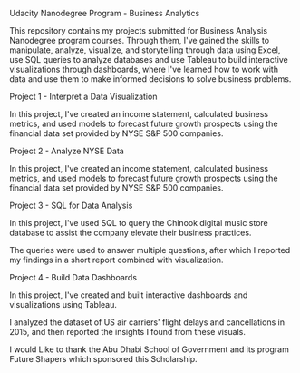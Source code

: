 Udacity Nanodegree Program - Business Analytics 

 

This repository contains my projects submitted for Business Analysis Nanodegree program courses. Through them, I've gained the skills to manipulate, analyze, visualize, and storytelling through data using Excel, use SQL queries to analyze databases and use Tableau to build interactive visualizations through dashboards, where I've learned how to work with data and use them to make informed decisions to solve business problems. 

 

  

Project 1 - Interpret a Data Visualization 

In this project, I've created an income statement, calculated business metrics, and used models to forecast future growth prospects using the financial data set provided by NYSE S&P 500 companies. 

  

Project 2 - Analyze NYSE Data 

In this project, I've created an income statement, calculated business metrics, and used models to forecast future growth prospects using the financial data set provided by NYSE S&P 500 companies. 

  

Project 3 - SQL for Data Analysis 

In this project, I've used SQL to query the Chinook digital music store database to assist the company elevate their business practices. 

The queries were used to answer multiple questions, after which I reported my findings in a short report combined with visualization. 

  

Project 4 - Build Data Dashboards 

In this project, I've created and built interactive dashboards and visualizations using Tableau. 

I analyzed the dataset of US air carriers' flight delays and cancellations in 2015, and then reported the insights I found from these visuals. 

 





I would Like to thank the Abu Dhabi School of Government and its program Future Shapers which sponsored this Scholarship. 
